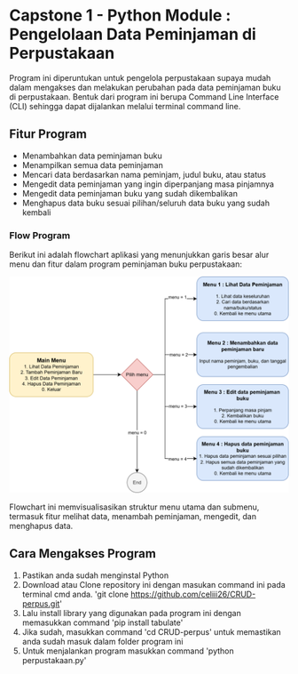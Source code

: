 # Capstone 1 - Python Module : Pengelolaan Data Peminjaman di Perpustakaan
Program ini diperuntukan untuk pengelola perpustakaan supaya mudah dalam mengakses dan melakukan perubahan pada data peminjaman buku di perpustakaan.
Bentuk dari program ini berupa Command Line Interface (CLI) sehingga dapat dijalankan melalui terminal command line.

## Fitur Program
- Menambahkan data peminjaman buku
- Menampilkan semua data peminjaman
- Mencari data berdasarkan nama peminjam, judul buku, atau status
- Mengedit data peminjaman yang ingin diperpanjang masa pinjamnya
- Mengedit data peminjaman buku yang sudah dikembalikan
- Menghapus data buku sesuai pilihan/seluruh data buku yang sudah kembali
### Flow Program
Berikut ini adalah flowchart aplikasi yang menunjukkan garis besar alur menu dan fitur dalam program peminjaman buku perpustakaan:

<img src="./flow_program.png" alt="flow_program" width="600"/>

Flowchart ini memvisualisasikan struktur menu utama dan submenu, termasuk fitur melihat data, menambah peminjaman, mengedit, dan menghapus data.

## Cara Mengakses Program
1. Pastikan anda sudah menginstal Python
2. Download atau Clone repository ini dengan masukan command ini pada terminal cmd anda. 'git clone https://github.com/celiii26/CRUD-perpus.git'
3. Lalu install library yang digunakan pada program ini dengan memasukkan command 'pip install tabulate'
4. Jika sudah, masukkan command 'cd CRUD-perpus' untuk memastikan anda sudah masuk dalam folder program ini
5. Untuk menjalankan program masukkan command 'python perpustakaan.py'

